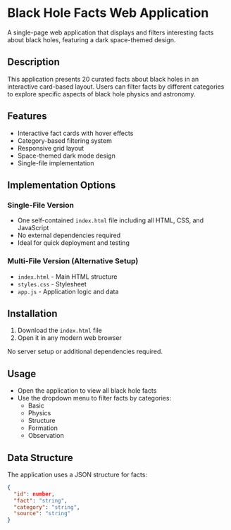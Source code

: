 # Black Hole Facts Web Application

A single-page web application that displays and filters interesting facts about black holes, featuring a dark space-themed design.

## Description

This application presents 20 curated facts about black holes in an interactive card-based layout. Users can filter facts by different categories to explore specific aspects of black hole physics and astronomy.

## Features

- Interactive fact cards with hover effects
- Category-based filtering system
- Responsive grid layout
- Space-themed dark mode design
- Single-file implementation

## Implementation Options

### Single-File Version
- One self-contained `index.html` file including all HTML, CSS, and JavaScript
- No external dependencies required
- Ideal for quick deployment and testing

### Multi-File Version (Alternative Setup)
- `index.html` - Main HTML structure
- `styles.css` - Stylesheet
- `app.js` - Application logic and data

## Installation

1. Download the `index.html` file
2. Open it in any modern web browser

No server setup or additional dependencies required.

## Usage

- Open the application to view all black hole facts
- Use the dropdown menu to filter facts by categories:
  - Basic
  - Physics
  - Structure
  - Formation
  - Observation

## Data Structure

The application uses a JSON structure for facts:
```json
{
  "id": number,
  "fact": "string",
  "category": "string",
  "source": "string"
}
